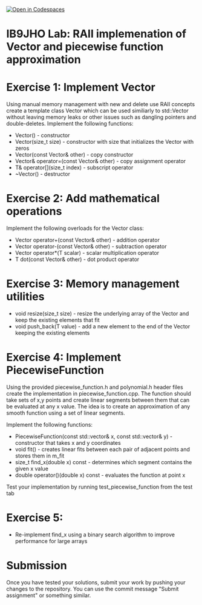 [![Open in Codespaces](https://classroom.github.com/assets/launch-codespace-2972f46106e565e64193e422d61a12cf1da4916b45550586e14ef0a7c637dd04.svg)](https://classroom.github.com/open-in-codespaces?assignment_repo_id=18000393)
# IB9JHO Lab: RAII implemenation of Vector<T> and piecewise function approximation

# Exercise 1: Implement Vector<T> 
Using manual memory management with new and delete use RAII concepts create a template class Vector<T> which can be used similiarly to std::Vector<T>
without leaving memory leaks or other issues such as dangling pointers and double-deletes.
Implement the following functions:
- Vector<T>() - constructor
- Vector<T>(size_t size) - constructor with size that initializes the Vector<T> with zeros
- Vector<T>(const Vector<T>& other) - copy constructor
- Vector<T>& operator=(const Vector<T>& other) - copy assignment operator
- T& operator[](size_t index) - subscript operator
- ~Vector<T>() - destructor

# Exercise 2: Add mathematical operations
Implement the following overloads for the Vector<T> class:
- Vector<T> operator+(const Vector<T>& other) - addition operator
- Vector<T> operator-(const Vector<T>& other) - subtraction operator
- Vector<T> operator*(T scalar) - scalar multiplication operator
- T dot(const Vector<T>& other) - dot product operator

# Exercise 3: Memory management utilities
- void resize(size_t size) - resize the underlying array of the Vector<T> and keep the existing elements that fit
- void push_back(T value) - add a new element to the end of the Vector<T> keeping the existing elements

# Exercise 4: Implement PiecewiseFunction
Using the provided piecewise_function.h and polynomial.h header files create the implementation in piecewise_function.cpp. The function should take sets of x,y points and create linear segments between them that can be evaluated at any x value. The idea is to create an approximation of any smooth function using a set of linear segments.

Implement the following functions:
- PiecewiseFunction(const std::vector<double>& x, const std::vector<double>& y) - constructor that takes x and y coordinates
- void fit() - creates linear fits between each pair of adjacent points and stores them in m_fit
- size_t find_x(double x) const - determines which segment contains the given x value
- double operator()(double x) const - evaluates the function at point x

Test your implementation by running test_piecewise_function from the test tab

# Exercise 5:
- Re-implement find_x using a binary search algorithm to improve performance for large arrays

# Submission
Once you have tested your solutions, submit your work by pushing your changes to the repository.
You can use the commit message "Submit assignment" or something similar.